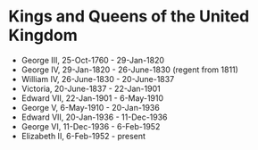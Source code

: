# Kings and Queens of the United Kingdom

* George III, 25-Oct-1760 - 29-Jan-1820
* George IV, 29-Jan-1820 - 26-June-1830 (regent from 1811)
* William IV, 26-June-1830 - 20-June-1837
* Victoria, 20-June-1837 - 22-Jan-1901
* Edward VII, 22-Jan-1901 - 6-May-1910
* George V, 6-May-1910 - 20-Jan-1936
* Edward VII, 20-Jan-1936 - 11-Dec-1936
* George VI, 11-Dec-1936 - 6-Feb-1952
* Elizabeth II, 6-Feb-1952 - present
